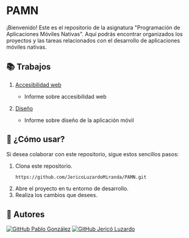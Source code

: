 # PAMN
¡Bienvenido! Este es el repositorio de la asignatura "Programación de Aplicaciones Móviles Nativas". Aquí podrás encontrar organizados los proyectos y las tareas relacionados con el desarrollo de aplicaciones móviles nativas.

## 📚 Trabajos
1. [Accesibilidad web](https://github.com/JericoLuzardoMiranda/PAMN/tree/dae7c0400aabdde04a921067403f5b89b2f4389d/Accesibilidad%20web)
   - Informe sobre accesibilidad web
     
2. [Diseño](https://github.com/JericoLuzardoMiranda/PAMN/tree/dae7c0400aabdde04a921067403f5b89b2f4389d/Dise%C3%B1o)
   - Informe sobre diseño de la aplicación móvil

## 🤝 ¿Cómo usar?
Si desea colaborar con este repositorio, sigue estos sencillos pasos:

1. Clona este repositorio.
   ```bash
   https://github.com/JericoLuzardoMiranda/PAMN.git
   ```
2. Abre el proyecto en tu entorno de desarrollo.
3. Realiza los cambios que desees.

## 👥 Autores
[![GitHub Pablo González](https://img.shields.io/badge/GitHub-Pablo%20González-red?style=flat-square&logo=github)](https://github.com/Pablogp410)
[![GitHub Jericó Luzardo](https://img.shields.io/badge/GitHub-Jericó%20Luzardo-blue?style=flat-square&logo=github)](https://github.com/JericoLuzardoMiranda)
